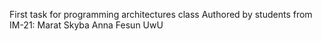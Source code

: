 First task for programming architectures class
Authored by students from IM-21:
Marat Skyba
Anna Fesun
UwU

